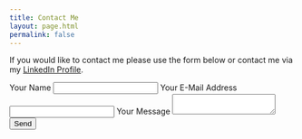```yaml
---
title: Contact Me
layout: page.html
permalink: false
---
```


<p>If you would like to contact me please use the form below or contact me via my <a href="https://www.linkedin.com/in/jasonbutz" target="_blank">LinkedIn Profile</a>.</p>

<div class="pure-g">
    <div class="pure-u-1-5"></div>
    <div class="pure-u-3-5">
        <form class="pure-form pure-form-stacked" method="POST" action="https://formspree.io/jason@jasonbutz.info">
            <label for="name">Your Name</label>
            <input class="pure-input-1" name="name" type="text">
            <label for="email">Your E-Mail Address</label>
            <input class="pure-input-1" name="email" type="email">
            <label for="message">Your Message</label>
            <textarea class="pure-input-1" name="message"></textarea>
            <input type="hidden" name="_next" value="/thanks" />
            <input type="hidden" name="_subject" value="Website Contact" />
            <input type="text" name="_gotcha" style="display:none" />
            <button type="submit" class="pure-button pure-button-primary">Send</button>
        </form>
    </div>
</div>
